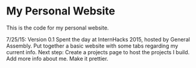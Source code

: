# My Personal Website
This is the code for my personal website.

7/25/15: Version 0.1
Spent the day at InternHacks 2015, hosted by General Assembly.
Put together a basic website with some tabs regarding my current info.
Next step: 
    Create a projects page to host the projects I build.
    Add more info about me.
    Make it prettier.
